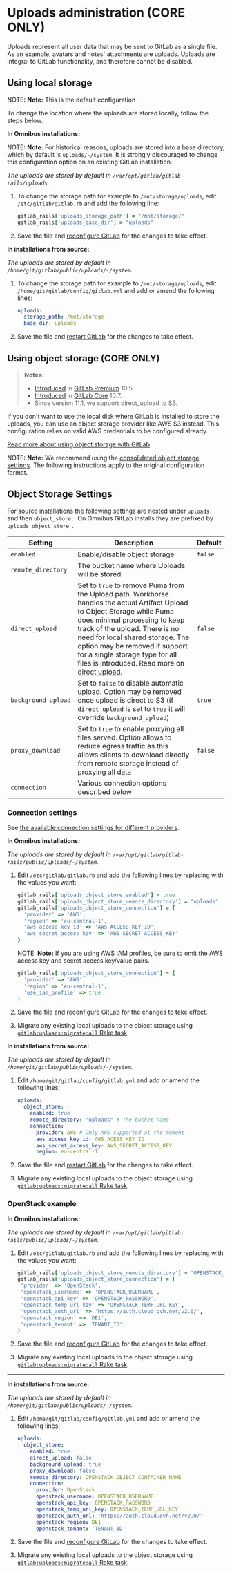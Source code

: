# Uploads administration **(CORE ONLY)**

Uploads represent all user data that may be sent to GitLab as a single file. As an example, avatars and notes' attachments are uploads. Uploads are integral to GitLab functionality, and therefore cannot be disabled.

## Using local storage

NOTE: **Note:**
This is the default configuration

To change the location where the uploads are stored locally, follow the steps
below.

**In Omnibus installations:**

NOTE: **Note:**
For historical reasons, uploads are stored into a base directory, which by default is `uploads/-/system`. It is strongly discouraged to change this configuration option on an existing GitLab installation.

_The uploads are stored by default in `/var/opt/gitlab/gitlab-rails/uploads`._

1. To change the storage path for example to `/mnt/storage/uploads`, edit
   `/etc/gitlab/gitlab.rb` and add the following line:

   ```ruby
   gitlab_rails['uploads_storage_path'] = "/mnt/storage/"
   gitlab_rails['uploads_base_dir'] = "uploads"
   ```

1. Save the file and [reconfigure GitLab](restart_gitlab.md#omnibus-gitlab-reconfigure) for the changes to take effect.

**In installations from source:**

_The uploads are stored by default in
`/home/git/gitlab/public/uploads/-/system`._

1. To change the storage path for example to `/mnt/storage/uploads`, edit
   `/home/git/gitlab/config/gitlab.yml` and add or amend the following lines:

   ```yaml
   uploads:
     storage_path: /mnt/storage
     base_dir: uploads
   ```

1. Save the file and [restart GitLab](restart_gitlab.md#installations-from-source) for the changes to take effect.

## Using object storage **(CORE ONLY)**

> **Notes:**
>
> - [Introduced](https://gitlab.com/gitlab-org/gitlab/-/merge_requests/3867) in [GitLab Premium](https://about.gitlab.com/pricing/) 10.5.
> - [Introduced](https://gitlab.com/gitlab-org/gitlab-foss/-/merge_requests/17358) in [GitLab Core](https://about.gitlab.com/pricing/) 10.7.
> - Since version 11.1, we support direct_upload to S3.

If you don't want to use the local disk where GitLab is installed to store the
uploads, you can use an object storage provider like AWS S3 instead.
This configuration relies on valid AWS credentials to be configured already.

[Read more about using object storage with GitLab](object_storage.md).

NOTE: **Note:**
We recommend using the [consolidated object storage settings](object_storage.md#consolidated-object-storage-configuration). The following instructions apply to the original configuration format.

## Object Storage Settings

For source installations the following settings are nested under `uploads:` and then `object_store:`. On Omnibus GitLab installs they are prefixed by `uploads_object_store_`.

| Setting | Description | Default |
|---------|-------------|---------|
| `enabled` | Enable/disable object storage | `false` |
| `remote_directory` | The bucket name where Uploads will be stored| |
| `direct_upload` | Set to `true` to remove Puma from the Upload path. Workhorse handles the actual Artifact Upload to Object Storage while Puma does minimal processing to keep track of the upload. There is no need for local shared storage. The option may be removed if support for a single storage type for all files is introduced. Read more on [direct upload](../development/uploads.md#direct-upload). | `false` |
| `background_upload` | Set to `false` to disable automatic upload. Option may be removed once upload is direct to S3 (if `direct_upload` is set to `true` it will override `background_upload`) | `true` |
| `proxy_download` | Set to `true` to enable proxying all files served. Option allows to reduce egress traffic as this allows clients to download directly from remote storage instead of proxying all data | `false` |
| `connection` | Various connection options described below | |

### Connection settings

See [the available connection settings for different providers](object_storage.md#connection-settings).

**In Omnibus installations:**

_The uploads are stored by default in
`/var/opt/gitlab/gitlab-rails/public/uploads/-/system`._

1. Edit `/etc/gitlab/gitlab.rb` and add the following lines by replacing with
   the values you want:

   ```ruby
   gitlab_rails['uploads_object_store_enabled'] = true
   gitlab_rails['uploads_object_store_remote_directory'] = "uploads"
   gitlab_rails['uploads_object_store_connection'] = {
     'provider' => 'AWS',
     'region' => 'eu-central-1',
     'aws_access_key_id' => 'AWS_ACCESS_KEY_ID',
     'aws_secret_access_key' => 'AWS_SECRET_ACCESS_KEY'
   }
   ```

   NOTE: **Note:**
   If you are using AWS IAM profiles, be sure to omit the AWS access key and secret access key/value pairs.

   ```ruby
   gitlab_rails['uploads_object_store_connection'] = {
     'provider' => 'AWS',
     'region' => 'eu-central-1',
     'use_iam_profile' => true
   }
   ```

1. Save the file and [reconfigure GitLab](restart_gitlab.md#omnibus-gitlab-reconfigure) for the changes to take effect.
1. Migrate any existing local uploads to the object storage using [`gitlab:uploads:migrate:all` Rake task](raketasks/uploads/migrate.md).

**In installations from source:**

_The uploads are stored by default in
`/home/git/gitlab/public/uploads/-/system`._

1. Edit `/home/git/gitlab/config/gitlab.yml` and add or amend the following
   lines:

   ```yaml
   uploads:
     object_store:
       enabled: true
       remote_directory: "uploads" # The bucket name
       connection:
         provider: AWS # Only AWS supported at the moment
         aws_access_key_id: AWS_ACESS_KEY_ID
         aws_secret_access_key: AWS_SECRET_ACCESS_KEY
         region: eu-central-1
   ```

1. Save the file and [restart GitLab](restart_gitlab.md#installations-from-source) for the changes to take effect.
1. Migrate any existing local uploads to the object storage using [`gitlab:uploads:migrate:all` Rake task](raketasks/uploads/migrate.md).

### OpenStack example

**In Omnibus installations:**

_The uploads are stored by default in
`/var/opt/gitlab/gitlab-rails/public/uploads/-/system`._

1. Edit `/etc/gitlab/gitlab.rb` and add the following lines by replacing with
   the values you want:

   ```ruby
   gitlab_rails['uploads_object_store_remote_directory'] = "OPENSTACK_OBJECT_CONTAINER_NAME"
   gitlab_rails['uploads_object_store_connection'] = {
    'provider' => 'OpenStack',
    'openstack_username' => 'OPENSTACK_USERNAME',
    'openstack_api_key' => 'OPENSTACK_PASSWORD',
    'openstack_temp_url_key' => 'OPENSTACK_TEMP_URL_KEY',
    'openstack_auth_url' => 'https://auth.cloud.ovh.net/v2.0/',
    'openstack_region' => 'DE1',
    'openstack_tenant' => 'TENANT_ID',
   }
   ```

1. Save the file and [reconfigure GitLab](restart_gitlab.md#omnibus-gitlab-reconfigure) for the changes to take effect.
1. Migrate any existing local uploads to the object storage using [`gitlab:uploads:migrate:all` Rake task](raketasks/uploads/migrate.md).

---

**In installations from source:**

_The uploads are stored by default in
`/home/git/gitlab/public/uploads/-/system`._

1. Edit `/home/git/gitlab/config/gitlab.yml` and add or amend the following
   lines:

   ```yaml
   uploads:
     object_store:
       enabled: true
       direct_upload: false
       background_upload: true
       proxy_download: false
       remote_directory: OPENSTACK_OBJECT_CONTAINER_NAME
       connection:
         provider: OpenStack
         openstack_username: OPENSTACK_USERNAME
         openstack_api_key: OPENSTACK_PASSWORD
         openstack_temp_url_key: OPENSTACK_TEMP_URL_KEY
         openstack_auth_url: 'https://auth.cloud.ovh.net/v2.0/'
         openstack_region: DE1
         openstack_tenant: 'TENANT_ID'
   ```

1. Save the file and [reconfigure GitLab](restart_gitlab.md#omnibus-gitlab-reconfigure) for the changes to take effect.
1. Migrate any existing local uploads to the object storage using [`gitlab:uploads:migrate:all` Rake task](raketasks/uploads/migrate.md).
